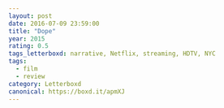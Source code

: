 ```yaml
---
layout: post 
date: 2016-07-09 23:59:00
title: "Dope"
year: 2015
rating: 0.5
tags_letterboxd: narrative, Netflix, streaming, HDTV, NYC
tags:
  - film
  - review
category: Letterboxd
canonical: https://boxd.it/apmXJ
---
```

